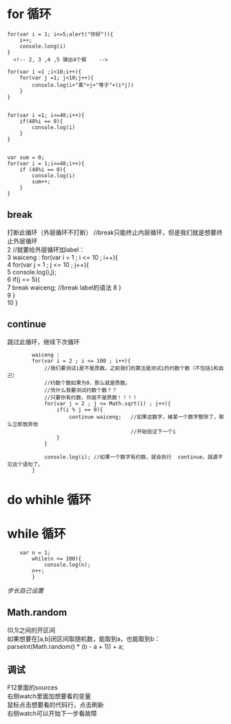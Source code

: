 # for 循环  
    for(var i = 1; i<=5;alert("你好")){
        i++;    
        console.long(i)  
    }  
      <!-- 2, 3 ,4 ,5 弹出4个框    -->

    for(var i =1 ;i<10;i++){  
        for(var j =1; j<10;j++){  
            console.log(i+"乘"+j+"等于"+(i*j))  
        }  
    }  
 
  
    for(var i =1; i<=48;i++){  
        if(48%i == 0){  
            console.log(i)  
        }  
    }  


    var sum = 0;
    for(var i = 1;i<=48;i++){  
        if (48%i == 0){  
            console.log(i)  
            sum++;
        }  
    }  

## break
打断此循环（外层循环不打断）
//break只能终止内层循环，但是我们就是想要终止外层循环  
2			//就要给外层循环加label：  
3			waiceng : for(var i = 1 ; i <= 10 ; i++){  
4				for(var j = 1 ; j <= 10 ; j++){  
5					console.log(i,j);  
6					if(j == 5){  
7						break waiceng;	 	//break label的语法
8					}  
9				}  
10			}  

## continue
跳过此循环，继续下次循环


<!-- 寻找2~100之内的所有质数 -->
			waiceng : 
			for(var i = 2 ; i <= 100 ; i++){  
				//我们要测试i是不是质数，之前我们的算法是测试i的约数个数（不包括1和自己）  
				//约数个数如果为0，那么就是质数。  
				//凭什么我要测试约数个数？？  
				//只要你有约数，你就不是质数！！！！  
				for(var j = 2 ; j <= Math.sqrt(i) ; j++){  
					if(i % j == 0){  
						continue waiceng;	//如果这数字，被某一个数字整除了，那么立即放弃他  
											//开始验证下一个i  
					}  
				}  
	
				console.log(i);	//如果一个数字有约数，就会执行  continue，就遇不见这个语句了。  
			}  

# do whihle 循环


# while 循环
		var n = 1;  
			while(n <= 100){   
				console.log(n);   
			n++;   
			}   
*步长自己设置*
## Math.random
(0,1)之间的开区间  
如果想要在[a,b]闭区间取随机数，能取到a，也能取到b：  
	parseInt(Math.random() * (b - a + 1)) + a;  
## 调试
F12里面的sources  
右侧watch里面加想要看的变量  
鼠标点击想要看的代码行，点击刷新  
右侧watch可以开始下一步看故障